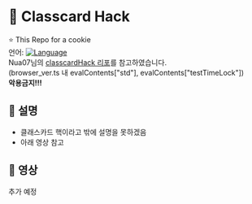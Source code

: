 # 📗 Classcard Hack
⭐ This Repo for a cookie<br>
언어: [![Language](https://img.shields.io/badge/Language-Node.js-brightgreen?logo=node.js&style=flat-square)](https://nodejs.org/ko)<br>
Nua07님의 [classcardHack 리포](https://github.com/Nua07/classcardHack/)를 참고하였습니다. <br>
(browser_ver.ts 내 evalContents["std"], evalContents["testTimeLock"])<br>
**악용금지!!!**<br>

## 📄 설명
* 클래스카드 핵이라고 밖에 설명을 못하겠음
* 아래 영상 참고

## 🎥 영상
추가 예정 